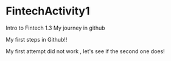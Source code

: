 # FintechActivity1
Intro to Fintech 1.3 My journey in github

My first steps in Github!!

My first attempt did not work , let's see if the second one does!